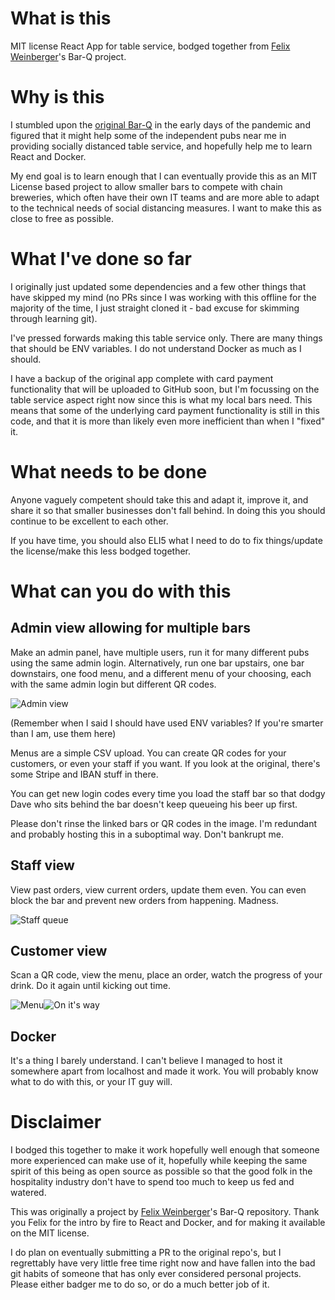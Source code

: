 # What is this
MIT license React App for table service, bodged together from [Felix Weinberger](https://github.com/felixweinberger)'s Bar-Q project.

# Why is this
I stumbled upon the [original Bar-Q](https://github.com/felixweinberger/barq-server) in the early days of the pandemic and figured that it might help some of the independent pubs near me in providing socially distanced table service, and hopefully help me to learn React and Docker. 

My end goal is to learn enough that I can eventually provide this as an MIT License based project to allow smaller bars to compete with chain breweries, which often have their own IT teams and are more able to adapt to the technical needs of social distancing measures. I want to make this as close to free as possible.

# What I've done so far
I originally just updated some dependencies and a few other things that have skipped my mind (no PRs since I was working with this offline for the majority of the time, I just straight cloned it - bad excuse for skimming through learning git).

I've pressed forwards making this table service only. There are many things that should be ENV variables. I do not understand Docker as much as I should. 

I have a backup of the original app complete with card payment functionality that will be uploaded to GitHub soon, but I'm focussing on the table service aspect right now since this is what my local bars need. This means that some of the underlying card payment functionality is still in this code, and that it is more than likely even more inefficient than when I "fixed" it.

# What needs to be done

Anyone vaguely competent should take this and adapt it, improve it, and share it so that smaller businesses don't fall behind. In doing this you should continue to be excellent to each other.

If you have time, you should also ELI5 what I need to do to fix things/update the license/make this less bodged together.

# What can you do with this

## Admin view allowing for multiple bars

Make an admin panel, have multiple users, run it for many different pubs using the same admin login. Alternatively, run one bar upstairs, one bar downstairs, one food menu, and a different menu of your choosing, each with the same admin login but different QR codes.

![Admin view](/chrome_DsPMtqMMXQ.png)

(Remember when I said I should have used ENV variables? If you're smarter than I am, use them here)

Menus are a simple CSV upload. You can create QR codes for your customers, or even your staff if you want. If you look at the original, there's some Stripe and IBAN stuff in there.

You can get new login codes every time you load the staff bar so that dodgy Dave who sits behind the bar doesn't keep queueing his beer up first.

Please don't rinse the linked bars or QR codes in the image. I'm redundant and probably hosting this in a suboptimal way. Don't bankrupt me.

## Staff view

View past orders, view current orders, update them even. You can even block the bar and prevent new orders from happening. Madness.

![Staff queue](chrome_v59ZqUHk9v.png)

## Customer view

Scan a QR code, view the menu, place an order, watch the progress of your drink. Do it again until kicking out time.

![Menu](chrome_RX9MCZl0IF.png)![On it's way](chrome_fUSBqE67El.png)

## Docker

It's a thing I barely understand. I can't believe I managed to host it somewhere apart from localhost and made it work. You will probably know what to do with this, or your IT guy will.

# Disclaimer
I bodged this together to make it work hopefully well enough that someone more experienced can make use of it, hopefully while keeping the same spirit of this being as open source as possible so that the good folk in the hospitality industry don't have to spend too much to keep us fed and watered.

This was originally a project by [Felix Weinberger](https://github.com/felixweinberger)'s Bar-Q repository. Thank you Felix for the intro by fire to React and Docker, and for making it available on the MIT license.

I do plan on eventually submitting a PR to the original repo's, but I regrettably have very little free time right now and have fallen into the bad git habits of someone that has only ever considered personal projects. Please either badger me to do so, or do a much better job of it.
